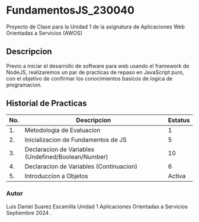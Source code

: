 # FundamentosJS_230040
Proyecto de Clase para la Unidad 1 de la asignatura de Aplicaciones Web Orientadas a Servicios (AWOS)


## Descripcion

Previo a iniciar el desarrollo de software para web usando el framework de NodeJS, realizaremos un par de practicas de repaso en JavaScript puro, con el objetivo de confirmar los conocimientos basicos de logica de programacion.


## Historial de Practicas

|No.|Descripcion|Estatus|
|--|--|--|
|1.|Metodologia de Evaluacion|1|Finalizada|
|2.|Inicializacion de Fundamentos de JS|5|Activa|
|3.|Declaracion de Variables (Undefined/Boolean/Number)|10|Activa|
|4.|Declaracion de Variables (Continuacion)|6|Finalizada|
|5.|Introduccion a Objetos|Activa|


### Autor
Luis Daniel Suarez Escamilla
Unidad 1
Aplicaciones Orientadas a Servicios
Septiembre 2024 .